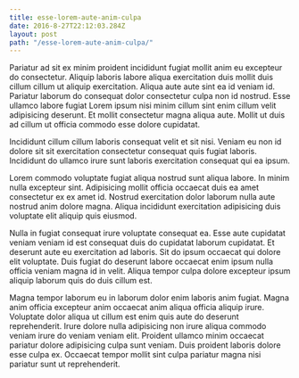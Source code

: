 ```yaml
---
title: esse-lorem-aute-anim-culpa
date: 2016-8-27T22:12:03.284Z
layout: post
path: "/esse-lorem-aute-anim-culpa/"
---
```


Pariatur ad sit ex minim proident incididunt fugiat mollit anim eu excepteur do consectetur. Aliquip laboris labore aliqua exercitation duis mollit duis cillum cillum ut aliquip exercitation. Aliqua aute aute sint ea id veniam id. Pariatur laborum do consequat dolor consectetur culpa non id nostrud. Esse ullamco labore fugiat Lorem ipsum nisi minim cillum sint enim cillum velit adipisicing deserunt. Et mollit consectetur magna aliqua aute. Mollit ut duis ad cillum ut officia commodo esse dolore cupidatat.

Incididunt cillum cillum laboris consequat velit et sit nisi. Veniam eu non id dolore sit sit exercitation consectetur consequat quis fugiat laboris. Incididunt do ullamco irure sunt laboris exercitation consequat qui ea ipsum.

Lorem commodo voluptate fugiat aliqua nostrud sunt aliqua labore. In minim nulla excepteur sint. Adipisicing mollit officia occaecat duis ea amet consectetur ex ex amet id. Nostrud exercitation dolor laborum nulla aute nostrud anim dolore magna. Aliqua incididunt exercitation adipisicing duis voluptate elit aliquip quis eiusmod.

Nulla in fugiat consequat irure voluptate consequat ea. Esse aute cupidatat veniam veniam id est consequat duis do cupidatat laborum cupidatat. Et deserunt aute eu exercitation ad laboris. Sit do ipsum occaecat qui dolore elit voluptate. Duis fugiat do deserunt labore occaecat enim ipsum nulla officia veniam magna id in velit. Aliqua tempor culpa dolore excepteur ipsum aliquip laborum quis do duis cillum est.

Magna tempor laborum eu in laborum dolor enim laboris anim fugiat. Magna anim officia excepteur anim occaecat anim aliqua officia aliquip irure. Voluptate dolor aliqua ut cillum est enim quis aute do deserunt reprehenderit. Irure dolore nulla adipisicing non irure aliqua commodo veniam irure do veniam veniam elit. Proident ullamco minim occaecat pariatur dolore adipisicing culpa sunt veniam. Duis proident laboris dolore esse culpa ex. Occaecat tempor mollit sint culpa pariatur magna nisi pariatur sunt ut reprehenderit.